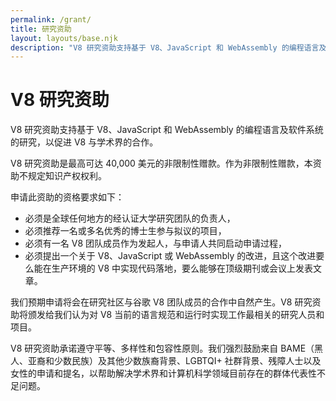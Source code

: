 ```yaml
---
permalink: /grant/
title: 研究资助
layout: layouts/base.njk
description: "V8 研究资助支持基于 V8、JavaScript 和 WebAssembly 的编程语言及软件系统研究。"
---
```

# V8 研究资助

V8 研究资助支持基于 V8、JavaScript 和 WebAssembly 的编程语言及软件系统的研究，以促进 V8 与学术界的合作。

V8 研究资助是最高可达 40,000 美元的非限制性赠款。作为非限制性赠款，本资助不规定知识产权权利。

申请此资助的资格要求如下：

- 必须是全球任何地方的经认证大学研究团队的负责人，
- 必须推荐一名或多名优秀的博士生参与拟议的项目，
- 必须有一名 V8 团队成员作为发起人，与申请人共同启动申请过程，
- 必须提出一个关于 V8、JavaScript 或 WebAssembly 的改进，且这个改进要么能在生产环境的 V8 中实现代码落地，要么能够在顶级期刊或会议上发表文章。

我们预期申请将会在研究社区与谷歌 V8 团队成员的合作中自然产生。V8 研究资助将颁发给我们认为对 V8 当前的语言规范和运行时实现工作最相关的研究人员和项目。

V8 研究资助承诺遵守平等、多样性和包容性原则。我们强烈鼓励来自 BAME（黑人、亚裔和少数民族）及其他少数族裔背景、LGBTQI+ 社群背景、残障人士以及女性的申请和提名，以帮助解决学术界和计算机科学领域目前存在的群体代表性不足问题。
